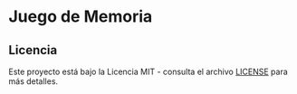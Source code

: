 # Juego de Memoria

## Licencia

Este proyecto está bajo la Licencia MIT - consulta el archivo [LICENSE](LICENSE)
para más detalles.
